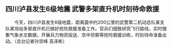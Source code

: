 ## 四川泸县发生6级地震 武警多架直升机时刻待命救援
　　今天，四川泸县发生6级地震，距离震中约200公里的武警第二机动总队某支队某场站多架直升机已做好抢险救援准备工作。官兵们细致研究飞行路线，实时搜集气象水文数据，开展兵力物资投送、空中侦察等抢险救援训练，时刻待命准备出动。（总台记者孙崇峰 高泽彬） 

